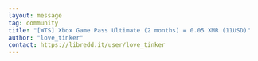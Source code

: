 ```yaml
---
layout: message
tag: community
title: "[WTS] Xbox Game Pass Ultimate (2 months) = 0.05 XMR (11USD)"
author: "love_tinker"
contact: https://libredd.it/user/love_tinker
---
```


